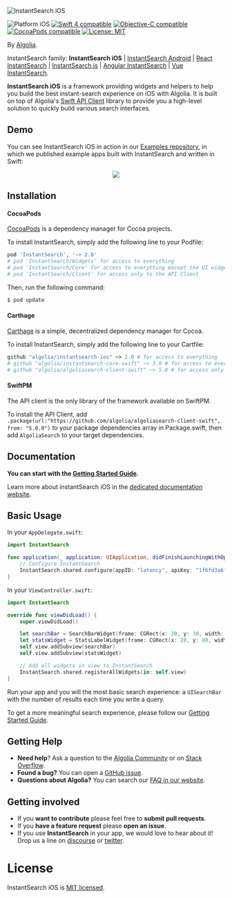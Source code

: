 ![InstantSearch iOS](./docgen/assets/img/InstantSearch-iOS-ReadMe.png)

<p align="left">
<img src="https://img.shields.io/badge/platform-iOS-blue.svg?style=flat" alt="Platform iOS" />
<a href="https://developer.apple.com/swift"><img src="https://img.shields.io/badge/Swift-4.0-blue.svg" alt="Swift 4 compatible" /></a>
<a href="https://developer.apple.com/documentation/objectivec"><img src="https://img.shields.io/badge/Objective--C-compatible-blue.svg" alt="Objective-C compatible" /></a>
<a href="https://cocoapods.org/pods/XLActionController"><img src="https://img.shields.io/cocoapods/v/InstantSearch.svg" alt="CocoaPods compatible" /></a>
<a href="https://raw.githubusercontent.com/algolia/InstantSearch/master/LICENSE"><img src="http://img.shields.io/badge/license-MIT-blue.svg?style=flat" alt="License: MIT" /></a>
</p>

By [Algolia](http://algolia.com).

InstantSearch family: **InstantSearch iOS** | [InstantSearch Android][instantsearch-android-github] | [React InstantSearch][react-instantsearch-github] | [InstantSearch.js][instantsearch-js-github] | [Angular InstantSearch][instantsearch-angular-github] | [Vue InstantSearch][instantsearch-vue-github].

**InstantSearch iOS** is a framework providing widgets and helpers to help you build the best instant-search experience on iOS with Algolia. It is built on top of Algolia's [Swift API Client](https://github.com/algolia/algoliasearch-client-swift) library to provide you a high-level solution to quickly build various search interfaces.

<!-- <img src="Example/InstantSearch.gif" width="300"/> -->

## Demo

You can see InstantSearch iOS in action in our [Examples repository][ecommerce-url], in which we published example apps built with InstantSearch and written in Swift:

<p align="center">
  <img src="./docgen/assets/img/ikea.gif"/>
</p>

[ecommerce-gif]: ./docgen/assets/img/ikea.gif
[ecommerce-url]: https://github.com/algolia/instantsearch-swift-examples

## Installation

#### CocoaPods

[CocoaPods](https://cocoapods.org/) is a dependency manager for Cocoa projects.

To install InstantSearch, simply add the following line to your Podfile:

```ruby
pod 'InstantSearch', '~> 2.0'
# pod 'InstantSearch/Widgets' for access to everything
# pod 'InstantSearch/Core' for access to everything except the UI widgets
# pod 'InstantSearch/Client' for access only to the API Client
```

Then, run the following command:

```bash
$ pod update
```

#### Carthage

[Carthage](https://github.com/Carthage/Carthage) is a simple, decentralized dependency manager for Cocoa.

To install InstantSearch, simply add the following line to your Cartfile:

```ruby
github "algolia/instantsearch-ios" ~> 2.0 # for access to everything
# github "algolia/instantsearch-core-swift" ~> 3.0 # for access to everything except the UI widgets
# github "algolia/algoliasearch-client-swift" ~> 5.0 # for access only to the API Client
```

#### SwiftPM 

The API client is the only library of the framework available on SwiftPM.

To install the API Client, add `.package(url:"https://github.com/algolia/algoliasearch-client-swift", from: "5.0.0")` to your package dependencies array in Package.swift, then add `AlgoliaSearch` to your target dependencies.

## Documentation

**You can start with the [Getting Started Guide](https://community.algolia.com/instantsearch-ios/getting-started.html).**

Learn more about instantSearch iOS in the [dedicated documentation website](https://community.algolia.com/instantsearch-ios).

## Basic Usage

In your `AppDelegate.swift`: 

```swift
import InstantSearch

func application(_ application: UIApplication, didFinishLaunchingWithOptions launchOptions: [UIApplicationLaunchOptionsKey: Any]?) -> Bool {
    // Configure InstantSearch
    InstantSearch.shared.configure(appID: "latency", apiKey: "1f6fd3a6fb973cb08419fe7d288fa4db", index: "bestbuy_promo")
}
```

In your `ViewController.swift`:

```swift
import InstantSearch

override func viewDidLoad() {
    super.viewDidLoad()

    let searchBar = SearchBarWidget(frame: CGRect(x: 20, y: 30, width: 300, height: 40))
    let statsWidget = StatsLabelWidget(frame: CGRect(x: 20, y: 80, width: 300, height: 50))
    self.view.addSubview(searchBar)
    self.view.addSubview(statsWidget)

    // Add all widgets in view to InstantSearch
    InstantSearch.shared.registerAllWidgets(in: self.view)
}
```

Run your app and you will the most basic search experience: a `UISearchBar` with the number of results each time you write a query.

To get a more meaningful search experience, please follow our [Getting Started Guide](https://community.algolia.com/instantsearch-ios/getting-started.html).

## Getting Help

- **Need help**? Ask a question to the [Algolia Community](https://discourse.algolia.com/) or on [Stack Overflow](http://stackoverflow.com/questions/tagged/algolia).
- **Found a bug?** You can open a [GitHub issue](https://github.com/algolia/algoliasearch-client-swift/issues).
- **Questions about Algolia?** You can search our [FAQ in our website](https://www.algolia.com/doc/faq/).


## Getting involved

* If you **want to contribute** please feel free to **submit pull requests**.
* If you **have a feature request** please **open an issue**.
* If you use **InstantSearch** in your app, we would love to hear about it! Drop us a line on [discourse](https://discourse.algolia.com/) or [twitter](https://twitter.com/algolia).

# License

InstantSearch iOS is [MIT licensed](LICENSE.md).

[react-instantsearch-github]: https://github.com/algolia/react-instantsearch/
[instantsearch-android-github]: https://github.com/algolia/instantsearch-android
[instantsearch-js-github]: https://github.com/algolia/instantsearch.js
[instantsearch-vue-github]: https://github.com/algolia/vue-instantsearch
[instantsearch-angular-github]: https://github.com/algolia/angular-instantsearch
